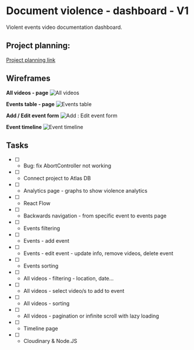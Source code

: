# Document violence - dashboard - V1
Violent events video documentation dashboard.

## Project planning:
[Project planning link](https://github.com/users/asidelnik/projects/1)

## Wireframes
**All videos - page**
![All videos](https://github.com/asidelnik/document-violence-dashboard/assets/10272524/26e58a04-cfb0-4576-adc8-faece00ed9ff)

**Events table - page**
![Events table](https://github.com/asidelnik/document-violence-dashboard/assets/10272524/8e19789f-266a-4506-85ab-142a89db5270)

**Add / Edit event form**
![Add : Edit event form](https://github.com/asidelnik/document-violence-dashboard/assets/10272524/b28c71db-6f7e-43fb-b378-fbb5cc9ebfce)

**Event timeline**
![Event timeline](https://github.com/asidelnik/document-violence-dashboard/assets/10272524/f1b8b820-67a7-4055-9377-e6b4d95c0258)

## Tasks
- [ ] - Bug: fix AbortController not working
- [ ] - Connect project to Atlas DB
- [ ] - Analytics page - graphs to show violence analytics
- [ ] - React Flow

- [ ] - Backwards navigation - from specific event to events page
- [ ] - Events filtering
- [ ] - Events - add event
- [ ] - Events - edit event - update info, remove videos, delete event
- [ ] - Events sorting
- [ ] - All videos - filtering - location, date...
- [ ] - All videos - select video/s to add to event
- [ ] - All videos - sorting
- [ ] - All videos - pagination or infinite scroll with lazy loading
- [ ] - Timeline page
- [ ] - Cloudinary & Node.JS
